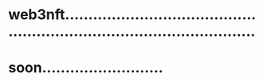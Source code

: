 # web3nft..............................................................................................
# soon..........................
